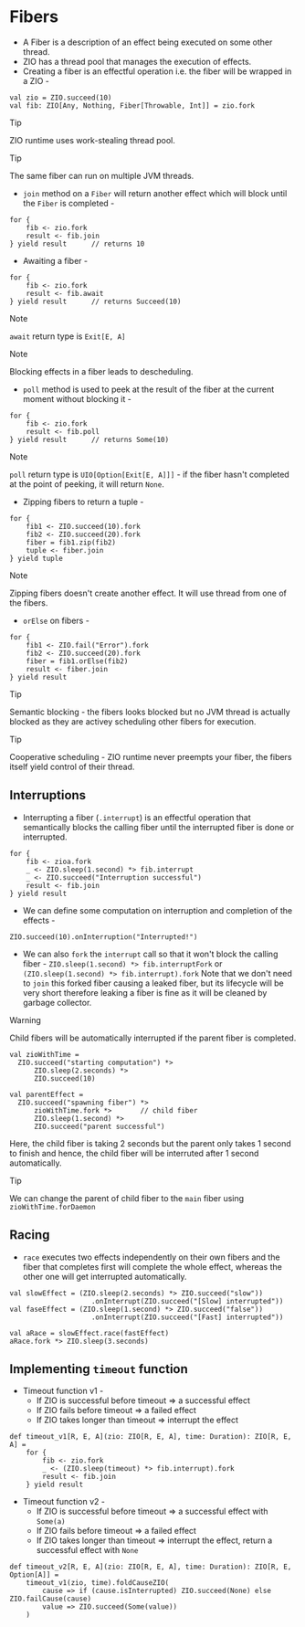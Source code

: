 # Fibers
- A Fiber is a description of an effect being executed on some other thread.
- ZIO has a thread pool that manages the execution of effects.
- Creating a fiber is an effectful operation i.e. the fiber will be wrapped in a ZIO -
```
val zio = ZIO.succeed(10)
val fib: ZIO[Any, Nothing, Fiber[Throwable, Int]] = zio.fork
```

> [!TIP]
> ZIO runtime uses work-stealing thread pool.

> [!TIP]
> The same fiber can run on multiple JVM threads.

- `join` method on a `Fiber` will return another effect which will block until the `Fiber` is completed -
```
for {
    fib <- zio.fork
    result <- fib.join
} yield result      // returns 10
```

- Awaiting a fiber -
```
for {
    fib <- zio.fork
    result <- fib.await
} yield result      // returns Succeed(10)
```

> [!NOTE]
> `await` return type is `Exit[E, A]`

> [!NOTE]
> Blocking effects in a fiber leads to descheduling.

- `poll` method is used to peek at the result of the fiber at the current moment without blocking it -
```
for {
    fib <- zio.fork
    result <- fib.poll
} yield result      // returns Some(10)
```

> [!NOTE] 
> `poll` return type is `UIO[Option[Exit[E, A]]]` - if the fiber hasn't completed at the point of peeking, it will return `None`.

- Zipping fibers to return a tuple -
```
for {
    fib1 <- ZIO.succeed(10).fork
    fib2 <- ZIO.succeed(20).fork
    fiber = fib1.zip(fib2)
    tuple <- fiber.join
} yield tuple
```

> [!NOTE]
> Zipping fibers doesn't create another effect. It will use thread from one of the fibers.

- `orElse` on fibers -
```
for {
    fib1 <- ZIO.fail("Error").fork
    fib2 <- ZIO.succeed(20).fork
    fiber = fib1.orElse(fib2)
    result <- fiber.join
} yield result
```

> [!TIP]
> Semantic blocking - the fibers looks blocked but no JVM thread is actually blocked as they are activey scheduling other fibers for execution.

> [!TIP] 
> Cooperative scheduling - ZIO runtime never preempts your fiber, the fibers itself yield control of their thread. 

## Interruptions
- Interrupting a fiber (`.interrupt`) is an effectful operation that semantically blocks the calling fiber until the interrupted fiber is done or interrupted.
```
for {
    fib <- zioa.fork
    _ <- ZIO.sleep(1.second) *> fib.interrupt
    _ <- ZIO.succeed("Interruption successful")
    result <- fib.join
} yield result
```
- We can define some computation on interruption and completion of the effects - 
```
ZIO.succeed(10).onInterruption("Interrupted!")
```
- We can also `fork` the `interrupt` call so that it won't block the calling fiber -
`ZIO.sleep(1.second) *> fib.interruptFork`
or
`(ZIO.sleep(1.second) *> fib.interrupt).fork`
Note that we don't need to `join` this forked fiber causing a leaked fiber, but its lifecycle will be very short therefore leaking a fiber is fine as it will be cleaned by garbage collector.

> [!WARNING]
> Child fibers will be automatically interrupted if the parent fiber is completed.
> ```
> val zioWithTime = 
>   ZIO.succeed("starting computation") *>
>       ZIO.sleep(2.seconds) *>
>       ZIO.succeed(10)
>
> val parentEffect =
>   ZIO.succeed("spawning fiber") *>
>       zioWithTime.fork *>       // child fiber
>       ZIO.sleep(1.second) *>
>       ZIO.succeed("parent successful")
> ```
> Here, the child fiber is taking 2 seconds but the parent only takes 1 second to finish and hence, the child fiber will be interruted after 1 second automatically.

> [!TIP] 
> We can change the parent of child fiber to the `main` fiber using `zioWithTime.forDaemon`

## Racing
- `race` executes two effects independently on their own fibers and the fiber that completes first will complete the whole effect, whereas the other one will get interrupted automatically.
```
val slowEffect = (ZIO.sleep(2.seconds) *> ZIO.succeed("slow"))
                    .onInterrupt(ZIO.succeed("[Slow] interrupted"))
val faseEffect = (ZIO.sleep(1.second) *> ZIO.succeed("false"))
                    .onInterrupt(ZIO.succeed("[Fast] interrupted"))

val aRace = slowEffect.race(fastEffect)
aRace.fork *> ZIO.sleep(3.seconds)
```

## Implementing `timeout` function
- Timeout function v1 -
    - If ZIO is successful before timeout => a successful effect
    - If ZIO fails before timeout => a failed effect
    - If ZIO takes longer than timeout => interrupt the effect
```
def timeout_v1[R, E, A](zio: ZIO[R, E, A], time: Duration): ZIO[R, E, A] =
    for {
        fib <- zio.fork
        _ <- (ZIO.sleep(timeout) *> fib.interrupt).fork
        result <- fib.join
    } yield result
```

- Timeout function v2 -
    - If ZIO is successful before timeout => a successful effect with `Some(a)`
    - If ZIO fails before timeout => a failed effect
    - If ZIO takes longer than timeout => interrupt the effect, return a successful effect with `None`

```
def timeout_v2[R, E, A](zio: ZIO[R, E, A], time: Duration): ZIO[R, E, Option[A]] =
    timeout_v1(zio, time).foldCauseZIO(
        cause => if (cause.isInterrupted) ZIO.succeed(None) else ZIO.failCause(cause)
        value => ZIO.succeed(Some(value))
    )
```
